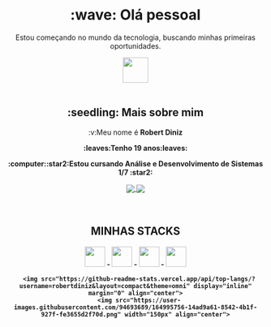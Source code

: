   <div align="center">
    <h1 border="none"> :wave: Olá pessoal</h1>
    <p>Estou começando no mundo da tecnologia, buscando minhas primeiras oportunidades.</p>
    <img src="https://user-images.githubusercontent.com/94693689/164995992-c459bb9c-339d-48e6-bb39-10a26bd12f8e.gif" width="50px">
  </div>  
  
  <br>
  
  <div align="center" width="100px">
    <h2 align="center"> :seedling: Mais sobre mim </h2>
    <p align="center">:v:Meu nome é <b>Robert Diniz<b></p>
    <p align="center">:leaves:Tenho 19 anos:leaves:</p>
    <p align="center">:computer::star2:Estou cursando Análise e Desenvolvimento de Sistemas 1/7 :star2:<b></p>
  </div>
      
   <div align="center">
  <a target='_blank' href="https://instagram.com/robert_ferreira6"> 
    <img src="https://img.shields.io/badge/Instagram-E4405F?style=for-the-badge&logo=instagram&logoColor=white"  align="center">
  </a>
  <a target='_blank' href="https://www.linkedin.com/in/robertdinizz/">
    <img src="https://img.shields.io/badge/LinkedIn-0077B5?style=for-the-badge&logo=linkedin&logoColor=white" align="center">
  </a>
</div>
  <br>
  <br>
  <div align="center">
      <h2>MINHAS STACKS</h2>
      <img src="https://cdn.jsdelivr.net/gh/devicons/devicon/icons/html5/html5-original.svg" width="40px"/>
    -
      <img src="https://cdn.jsdelivr.net/gh/devicons/devicon/icons/css3/css3-original.svg" width="40px"/>
    -
      <img src="https://cdn.jsdelivr.net/gh/devicons/devicon/icons/javascript/javascript-original.svg" width="40px"/>
    -
      <img src="https://cdn.jsdelivr.net/gh/devicons/devicon/icons/php/php-plain.svg" width="40px"/>
    
      <img src="https://github-readme-stats.vercel.app/api/top-langs/?username=robertdiniz&layout=compact&theme=omni" display="inline" margin="0" align="center">
      <img src="https://user-images.githubusercontent.com/94693689/164995756-14ad9a61-8542-4b1f-927f-fe3655d2f70d.png" width="150px" align="center">
  </div>
